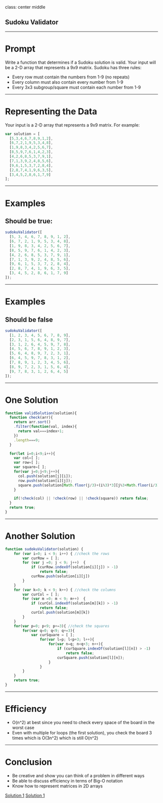 class: center middle

## Sudoku Validator

---

# Prompt

Write a function that determines if a Sudoku solution is valid. Your input will be a 2-D array that represents a 9x9 matrix. Sudoku has three rules:
 - Every row must contain the numbers from 1-9 (no repeats)
 - Every column must also contain every number from 1-9
 - Every 3x3 subgroup/square must contain each number from 1-9

---

# Representing the Data

Your input is a 2-D array that represents a 9x9 matrix. For example:

```js
var solution = [
  [5,3,4,6,7,8,9,1,2],
  [6,7,2,1,9,5,3,4,8],
  [1,9,8,3,4,2,5,6,7],
  [8,5,9,7,6,1,4,2,3],
  [4,2,6,8,5,3,7,9,1],
  [7,1,3,9,2,4,8,5,6],
  [9,6,1,5,3,7,2,8,4],
  [2,8,7,4,1,9,6,3,5],
  [3,4,5,2,8,6,1,7,9]
];
```

---

# Examples

## Should be true:

```js
sudokuValidator([
  [5, 3, 4, 6, 7, 8, 9, 1, 2],
  [6, 7, 2, 1, 9, 5, 3, 4, 8],
  [1, 9, 8, 3, 4, 2, 5, 6, 7],
  [8, 5, 9, 7, 6, 1, 4, 2, 3],
  [4, 2, 6, 8, 5, 3, 7, 9, 1],
  [7, 1, 3, 9, 2, 4, 8, 5, 6],
  [9, 6, 1, 5, 3, 7, 2, 8, 4],
  [2, 8, 7, 4, 1, 9, 6, 3, 5],
  [3, 4, 5, 2, 8, 6, 1, 7, 9]
]);
```
---

# Examples

## Should be false

```js
sudokuValidator([
  [1, 2, 3, 4, 5, 6, 7, 8, 9],
  [2, 3, 1, 5, 6, 4, 8, 9, 7],
  [3, 1, 2, 6, 4, 5, 9, 7, 8],
  [4, 5, 6, 7, 8, 9, 1, 2, 3],
  [5, 6, 4, 8, 9, 7, 2, 3, 1],
  [6, 4, 5, 9, 7, 8, 3, 1, 2],
  [7, 8, 9, 1, 2, 3, 4, 5, 6],
  [8, 9, 7, 2, 3, 1, 5, 6, 4],
  [9, 7, 8, 3, 1, 2, 6, 4, 5]
]);
```

---

# One Solution

```js
function validSolution(solution){
  function check(arr){
    return arr.sort()
    .filter(function(val, index){
      return val===index+1;
    })
    .length===9;
  }

  for(let i=0;i<9;i++){
    var col=[ ];
    var row=[ ];
    var square=[ ];
    for(var j=0;j<9;j++){
      col.push(solution[j][i]);
      row.push(solution[i][j]);
      square.push(solution[Math.floor(j/3)+(i%3)*3][j%3+Math.floor(i/3)*3]);
    }

    if(!check(col) || !check(row) || !check(square)) return false;
  }
  return true;
}
```


---

# Another Solution

```js
function sudokuValidator(solution) {
    for (var i=0; i < 9; i++) { //check the rows
        var curRow = [ ];
        for (var j =0; j < 9; j++)  {
            if (curRow.indexOf(solution[i][j]) > -1)
                return false;
            curRow.push(solution[i][j])
        }
    }
    for (var k=0; k < 9; k++) { //check the columns
        var curCol = [ ];
        for (var m =0; m < 9; m++)  {
            if (curCol.indexOf(solution[m][k]) > -1)
                return false;
            curCol.push(solution[m][k])
        }
    }
    for(var p=0; p<9; p+=3){ //check the squares
        for(var q=0; q<9; q+=3){
            var curSquare = [ ];
                for(var l=p; l<p+3; l++){
                    for(var n=q; n<q+3; n++){
                        if (curSquare.indexOf(solution[l][n]) > -1)
                            return false;
                        curSquare.push(solution[l][n]);
                    }
                }
        }
    }
    return true;
}
```

---


# Efficiency

* O(n^2) at best since you need to check every space of the board in the worst case
* Even with multiple for loops (the first solution), you check the board 3 times which is O(3n^2) which is still O(n^2)


---

# Conclusion

* Be creative and show you can think of a problem in different ways
* Be able to discuss efficiency in terms of Big-O notation
* Know how to represent matrices in 2D arrays

[Solution 1](http://repl.it/ukz/1)
[Solution 1](https://repl.it/B08e/1)

